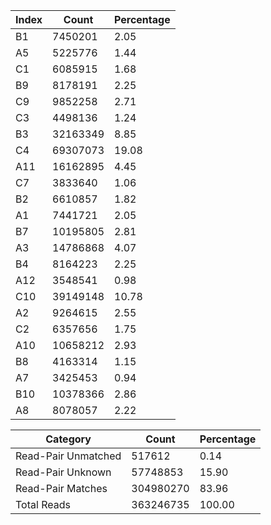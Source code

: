 Index|Count|Percentage
---|---|---
B1|7450201|2.05
A5|5225776|1.44
C1|6085915|1.68
B9|8178191|2.25
C9|9852258|2.71
C3|4498136|1.24
B3|32163349|8.85
C4|69307073|19.08
A11|16162895|4.45
C7|3833640|1.06
B2|6610857|1.82
A1|7441721|2.05
B7|10195805|2.81
A3|14786868|4.07
B4|8164223|2.25
A12|3548541|0.98
C10|39149148|10.78
A2|9264615|2.55
C2|6357656|1.75
A10|10658212|2.93
B8|4163314|1.15
A7|3425453|0.94
B10|10378366|2.86
A8|8078057|2.22

Category|Count|Percentage
---|---|---
Read-Pair Unmatched|517612|0.14
Read-Pair Unknown|57748853|15.90
Read-Pair Matches|304980270|83.96
Total Reads|363246735|100.00
